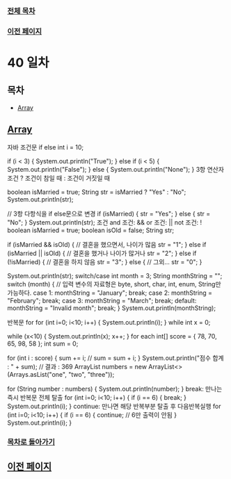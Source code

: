 ### [전체 목차](../../README.md)
### [이전 페이지](../README.md)

# 40 일차


## 목차

- [Array](#array)


## [Array](#목차)



자바 조건문
if else
int i = 10; 

if (i < 3) {
  System.out.println("True");
} else if (i < 5) {
  System.out.println("False");
} else {
  System.out.println("None");
}
3항 연산자
조건 ? 조건이 참일 때 : 조건이 거짓일 때

boolean isMarried = true; 
String str = isMarried ? "Yes" : "No";
System.out.println(str);

// 3항 다항식을 if else문으로 변경 
if (isMarried) {
  str = "Yes";
} else {
  str = "No";
}
System.out.println(str);
조건
and 조건: &&
or 조건: ||
not 조건: !
boolean isMarried = true; 
boolean isOld = false;
String str; 

if (isMarried && isOld) { // 결혼을 했으면서, 나이가 많음 
  str = "1";
} else if (isMarried || isOld) { // 결혼을 했거나 나이가 많거나 
  str = "2";
} else if (!isMarried) { // 결혼을 하지 않음 
  str = "3";
} else { // 그외...
  str = "0";
}

System.out.println(str);
switch/case
int month = 3;
String monthString = "";
switch (month) {  // 입력 변수의 자료형은 byte, short, char, int, enum, String만 가능하다.
  case 1:  monthString = "January";
    break;
  case 2:  monthString = "February";
    break;
  case 3:  monthString = "March";
    break;
  default: monthString = "Invalid month";
    break;
}
System.out.println(monthString);





반복문
for
for (int i=0; i<10; i++) {
  System.out.println(i);
}
while
int x = 0;

while (x<10) {
  System.out.println(x);
  x++;
}
for each
int[] score = { 78, 70, 65, 98, 58 };
int sum = 0;

for (int i : score) {
  sum += i; // sum = sum + i;
}
System.out.println("점수 합계 : " + sum); // 결과 : 369
ArrayList<String> numbers = new ArrayList<>(Arrays.asList("one", "two", "three"));

for (String number : numbers) {
    System.out.println(number);
}
break: 만나는 즉시 반복문 전체 탈출
for (int i=0; i<10; i++) {
  if (i == 6) {
    break;
  }
  System.out.println(i);
}
continue: 만나면 해당 반복부분 탈출 후 다음반복실행
for (int i=0; i<10; i++) {
  if (i == 6) {
    continue; // 6만 출력이 안됨 
  }
  System.out.println(i);
}



### [목차로 돌아가기](#목차)
## [이전 페이지](../README.md)
